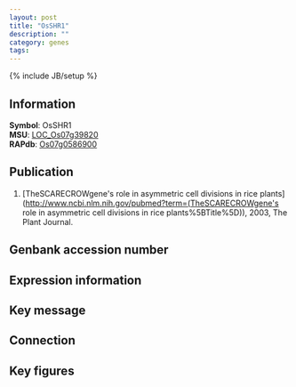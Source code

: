 ```yaml
---
layout: post
title: "OsSHR1"
description: ""
category: genes
tags: 
---
```

{% include JB/setup %}

## Information
__Symbol__: OsSHR1  
__MSU__: [LOC_Os07g39820](http://rice.plantbiology.msu.edu/cgi-bin/ORF_infopage.cgi?orf=LOC_Os07g39820)  
__RAPdb__: [Os07g0586900](http://rapdb.dna.affrc.go.jp/viewer/gbrowse_details/irgsp1?name=Os07g0586900)  

## Publication
1. [TheSCARECROWgene's role in asymmetric cell divisions in rice plants](http://www.ncbi.nlm.nih.gov/pubmed?term=(TheSCARECROWgene's role in asymmetric cell divisions in rice plants%5BTitle%5D)), 2003, The Plant Journal.

## Genbank accession number

## Expression information

## Key message

## Connection

## Key figures


